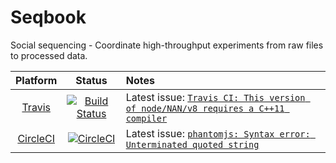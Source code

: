 # Seqbook

Social sequencing - Coordinate high-throughput experiments from raw files to processed data.

| Platform | Status | Notes |
| :------: | :----: | :---  |
| [Travis](https://travis-ci.org/kevinrue/Opera) | [![Build Status](https://travis-ci.org/kevinrue/SeqBook.svg?branch=master)](https://travis-ci.org/kevinrue/Seqbook) | Latest issue: [`Travis CI: This version of node/NAN/v8 requires a C++11 compiler`](https://sudogem.wordpress.com/2016/06/14/travis-ci-this-version-of-nodenanv8-requires-a-c11-compiler/) |
| [CircleCI](https://circleci.com/gh/kevinrue/Opera) | [![CircleCI](https://circleci.com/gh/kevinrue/Seqbook.svg?style=svg)](https://circleci.com/gh/kevinrue/Seqbook) | Latest issue: [`phantomjs: Syntax error: Unterminated quoted string`](https://github.com/meteor/todos/issues/198#issuecomment-278988767) |
